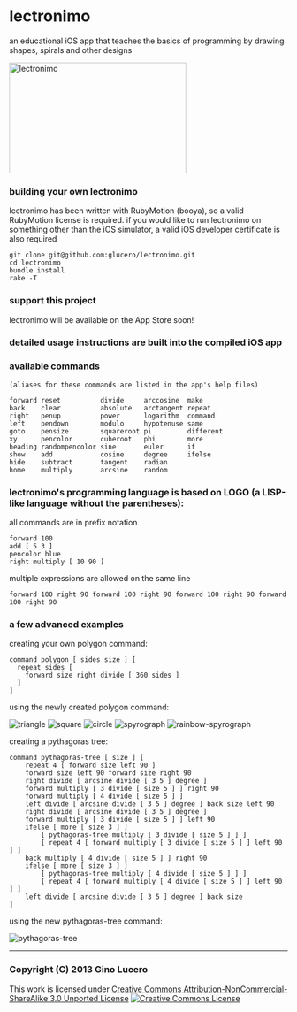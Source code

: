 # lectronimo

  an educational iOS app that teaches the basics of programming by drawing shapes, spirals and other designs

<img src="https://raw.github.com/glucero/lectronimo/master/resources/lectronimo_main.png" alt="lectronimo" height="200" width="320" >

### building your own lectronimo

  lectronimo has been written with RubyMotion (booya), so a valid RubyMotion license is required. if you would like to run lectronimo on something other than the iOS simulator, a valid iOS developer certificate is also required

    git clone git@github.com:glucero/lectronimo.git
    cd lectronimo
    bundle install
    rake -T

### support this project

  lectronimo will be available on the App Store soon!

### detailed usage instructions are built into the compiled iOS app

### available commands

    (aliases for these commands are listed in the app's help files)

    forward reset          divide     arccosine  make
    back    clear          absolute   arctangent repeat
    right   penup          power      logarithm  command
    left    pendown        modulo     hypotenuse same
    goto    pensize        squareroot pi         different
    xy      pencolor       cuberoot   phi        more
    heading randompencolor sine       euler      if
    show    add            cosine     degree     ifelse
    hide    subtract       tangent    radian
    home    multiply       arcsine    random

### lectronimo's programming language is based on LOGO (a LISP-like language without the parentheses):

  all commands are in prefix notation

    forward 100
    add [ 5 3 ]
    pencolor blue
    right multiply [ 10 90 ]

  multiple expressions are allowed on the same line

    forward 100 right 90 forward 100 right 90 forward 100 right 90 forward 100 right 90

### a few advanced examples

creating your own polygon command:

    command polygon [ sides size ] [
      repeat sides [
        forward size right divide [ 360 sides ]
      ]
    ]

using the newly created polygon command:

![triangle](https://raw.github.com/glucero/lectronimo/master/assets/triangle.png)
![square](https://raw.github.com/glucero/lectronimo/master/assets/square.png)
![circle](https://raw.github.com/glucero/lectronimo/master/assets/circle.png)
![spyrograph](https://raw.github.com/glucero/lectronimo/master/assets/spyrograph.png)
![rainbow-spyrograph](https://raw.github.com/glucero/lectronimo/master/assets/rainbow-spyrograph.png)

creating a pythagoras tree:

    command pythagoras-tree [ size ] [
        repeat 4 [ forward size left 90 ]
        forward size left 90 forward size right 90
        right divide [ arcsine divide [ 3 5 ] degree ]
        forward multiply [ 3 divide [ size 5 ] ] right 90
        forward multiply [ 4 divide [ size 5 ] ]
        left divide [ arcsine divide [ 3 5 ] degree ] back size left 90
        right divide [ arcsine divide [ 3 5 ] degree ]
        forward multiply [ 3 divide [ size 5 ] ] left 90
        ifelse [ more [ size 3 ] ]
            [ pythagoras-tree multiply [ 3 divide [ size 5 ] ] ]
            [ repeat 4 [ forward multiply [ 3 divide [ size 5 ] ] left 90 ] ]
        back multiply [ 4 divide [ size 5 ] ] right 90
        ifelse [ more [ size 3 ] ]
            [ pythagoras-tree multiply [ 4 divide [ size 5 ] ] ]
            [ repeat 4 [ forward multiply [ 4 divide [ size 5 ] ] left 90 ] ]
        left divide [ arcsine divide [ 3 5 ] degree ] back size
    ]

using the new pythagoras-tree command:

![pythagoras-tree](https://raw.github.com/glucero/lectronimo/master/assets/pythagoras-tree.png)

***

### Copyright (C) 2013 Gino Lucero

This work is licensed under
<a rel="license" href="http://creativecommons.org/licenses/by-nc-sa/3.0/">Creative Commons Attribution-NonCommercial-ShareAlike 3.0 Unported License</a>
<a rel="license" href="http://creativecommons.org/licenses/by-nc-sa/3.0/"><img alt="Creative Commons License" style="border-width:0" src="http://i.creativecommons.org/l/by-nc-sa/3.0/88x31.png" /></a>

